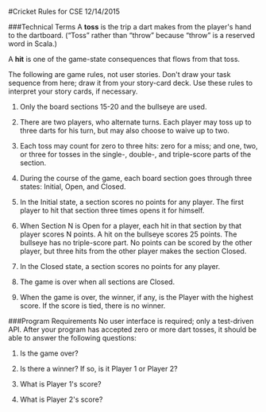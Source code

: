 #Cricket Rules for CSE 12/14/2015

###Technical Terms
A **toss** is the trip a dart makes from the player's hand to the
dartboard. (“Toss” rather than “throw” because “throw” is a reserved word in
Scala.)

A **hit** is one of the game-state consequences that
flows from that toss.

The following are game rules, not user stories. Don't draw your task sequence
from here; draw it from your story-card deck. Use these rules to interpret your
story cards, if necessary.

1. Only the board sections 15-20 and the bullseye are used.

1. There are two players, who alternate turns. Each player may toss up to
three darts for his turn, but may also choose to waive up to two.

1. Each toss may count for zero to three hits: zero for a miss; and one, two,
or three for tosses in the single-, double-, and triple-score parts of the
section.

1. During the course of the game, each board section goes through three
states: Initial, Open, and Closed.

1. In the Initial state, a section scores no points for any player. The first
player to hit that section three times opens it for himself.

1. When Section N is Open for a player, each hit in that section by that
player scores N points. A hit on the bullseye scores 25 points. The
bullseye has no triple-score part. No points can be scored by the other
player, but three hits from the other player makes the section Closed.

1. In the Closed state, a section scores no points for any player.

1. The game is over when all sections are Closed.

1. When the game is over, the winner, if any, is the Player with the highest
score. If the score is tied, there is no winner.

###Program Requirements
No user interface is required; only a test-driven API. After your program has
accepted zero or more dart tosses, it should be able to answer the following
questions:

1. Is the game over?

1. Is there a winner? If so, is it Player 1 or Player 2?

1. What is Player 1's score?

1. What is Player 2's score?